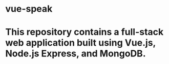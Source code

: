# vue-speak
# This repository contains a full-stack web application built using Vue.js, Node.js Express, and MongoDB. 
